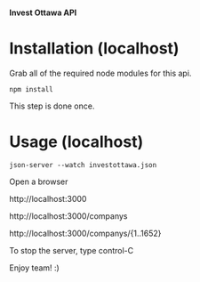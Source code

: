 #### Invest Ottawa API

# Installation (localhost)

Grab all of the required node modules for this api.

```
npm install
```
This step is done once.

# Usage (localhost)

```
json-server --watch investottawa.json
```

Open a browser

http://localhost:3000

http://localhost:3000/companys

http://localhost:3000/companys/{1..1652}

To stop the server, type control-C


Enjoy team! :) 

